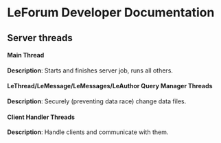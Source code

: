 # LeForum Developer Documentation
## Server threads
#### Main Thread
**Description**: Starts and finishes server job, runs all others.

#### LeThread/LeMessage/LeMessages/LeAuthor Query Manager Threads
**Description**: Securely (preventing data race) change data files.

#### Client Handler Threads
**Description**: Handle clients and communicate with them.
